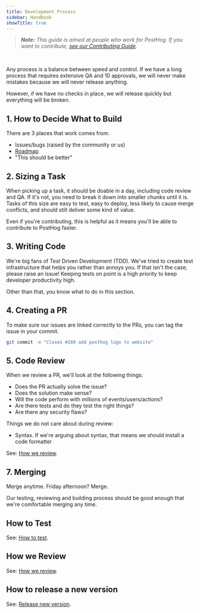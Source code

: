 ```yaml
---
title: Development Process
sidebar: Handbook
showTitle: true
---
```


> _**Note:** This guide is aimed at people who work for PostHog. If you want to contribute, [see our Contributing Guide](/docs/contributing)._

<br />

Any process is a balance between speed and control. If we have a long process that requires extensive QA and 10 approvals, we will never make mistakes because we will never release anything.

However, if we have no checks in place, we will release quickly but everything will be broken.


## 1. How to Decide What to Build

There are 3 places that work comes from.

- Issues/bugs (raised by the community or us)
- [Roadmap](/handbook/strategy/roadmap)
- "This should be better"


## 2. Sizing a Task

When picking up a task, it should be doable in a day, including code review and QA. If it's not, you need to break it down into smaller chunks until it is. Tasks of this size are easy to test, easy to deploy, less likely to cause merge conflicts, and should still deliver some kind of value.

Even if you're contributing, this is helpful as it means you'll be able to contribute to PostHog faster.

## 3. Writing Code

We're big fans of Test Driven Development (TDD). We've tried to create test infrastructure that helps you rather than annoys you. If that isn't the case, please raise an issue! Keeping tests on point is a high priority to keep developer productivity high.

Other than that, you know what to do in this section.

## 4. Creating a PR

To make sure our issues are linked correctly to the PRs, you can tag the issue in your commit.

```bash
git commit -m "Closes #289 add posthog logo to website"
```

## 5. Code Review

When we review a PR, we'll look at the following things:
- Does the PR actually solve the issue?
- Does the solution make sense?
- Will the code perform with millions of events/users/actions?
- Are there tests and do they test the right things?
- Are there any security flaws?

Things we do not care about during review:
- Syntax. If we're arguing about syntax, that means we should install a code formatter

See: [How we review](/handbook/engineering/how-we-review).

## 7. Merging

Merge anytime. Friday afternoon? Merge.

Our testing, reviewing and building process should be good enough that we're comfortable merging any time.

## How to Test

See: [How to test](/docs/contributing#testing).

## How we Review

See: [How we review](/handbook/engineering/how-we-review).

## How to release a new version 

See: [Release new version](/handbook/engineering/release-new-version).
